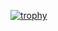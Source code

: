 [![trophy](https://github-profile-trophy.vercel.app/?username=tiagocardosos&theme=onedark)](https://github.com/tiagocardosos/tiagocardosos.github.io)

